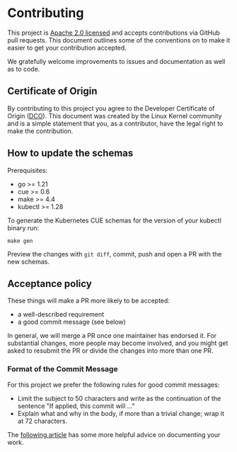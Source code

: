 # Contributing

This project is [Apache 2.0 licensed](LICENSE) and
accepts contributions via GitHub pull requests. This document outlines
some of the conventions on to make it easier to get your contribution
accepted.

We gratefully welcome improvements to issues and documentation as well as to
code.

## Certificate of Origin

By contributing to this project you agree to the Developer Certificate of
Origin ([DCO](DCO)). This document was created by the Linux Kernel community and is a
simple statement that you, as a contributor, have the legal right to make the
contribution.

## How to update the schemas

Prerequisites:

* go >= 1.21
* cue >= 0.6
* make >= 4.4
* kubectl >= 1.28

To generate the Kubernetes CUE schemas for the version of your kubectl binary run:

```shell
make gen
```

Preview the changes with `git diff`, commit, push and open a PR with the new schemas.

## Acceptance policy

These things will make a PR more likely to be accepted:

- a well-described requirement
- a good commit message (see below)

In general, we will merge a PR once one maintainer has endorsed it.
For substantial changes, more people may become involved, and you might
get asked to resubmit the PR or divide the changes into more than one PR.

### Format of the Commit Message

For this project we prefer the following rules for good commit messages:

- Limit the subject to 50 characters and write as the continuation
  of the sentence "If applied, this commit will ..."
- Explain what and why in the body, if more than a trivial change;
  wrap it at 72 characters.

The [following article](https://chris.beams.io/posts/git-commit/#seven-rules)
has some more helpful advice on documenting your work.
